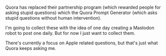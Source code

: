 Quora has replaced their partnership program (which rewarded people for asking stupid questions) which the Quora Prompt Generator (which asks stupid questions without human intervention).

I'm going to collect these with the idea of one day creating a Mastodon robot to post one daily. But for now I just want to collect them.

There's currently a focus on Apple related questions, but that's just what Quora keeps asking me.
